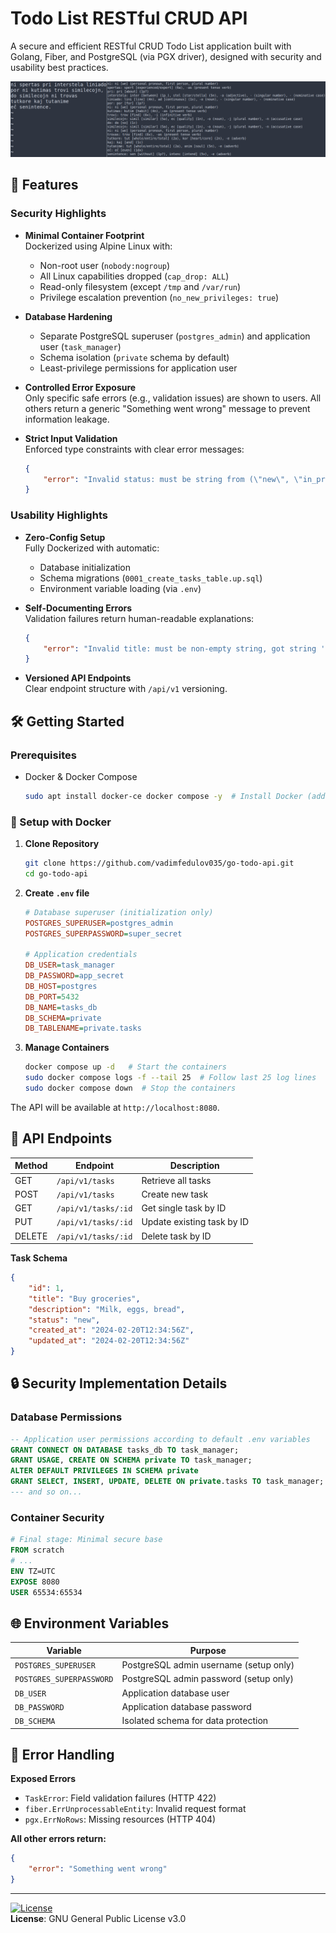 # Todo List RESTful CRUD API

A secure and efficient RESTful CRUD Todo List application built with Golang, Fiber, and PostgreSQL (via PGX driver), designed with security and usability best practices.

![cover](https://github.com/vadimfedulov035/vorterumilo/blob/main/cover.png)

## 🚀 Features

### Security Highlights
- **Minimal Container Footprint**  
    Dockerized using Alpine Linux with:
    - Non-root user (`nobody:nogroup`)
    - All Linux capabilities dropped (`cap_drop: ALL`)
    - Read-only filesystem (except `/tmp` and `/var/run`)
    - Privilege escalation prevention (`no_new_privileges: true`)

- **Database Hardening**  
    - Separate PostgreSQL superuser (`postgres_admin`) and application user (`task_manager`)
    - Schema isolation (`private` schema by default)
    - Least-privilege permissions for application user

- **Controlled Error Exposure**  
    Only specific safe errors (e.g., validation issues) are shown to users. All others return a generic "Something went wrong" message to prevent information leakage.

- **Strict Input Validation**  
    Enforced type constraints with clear error messages:
    ```json
    {
        "error": "Invalid status: must be string from (\"new\", \"in_progress\", \"done\"), got string 'pending'"
    }
    ```

### Usability Highlights
- **Zero-Config Setup**  
    Fully Dockerized with automatic:
    - Database initialization
    - Schema migrations (`0001_create_tasks_table.up.sql`)
    - Environment variable loading (via `.env`)

- **Self-Documenting Errors**  
    Validation failures return human-readable explanations:
    ```json
    {
        "error": "Invalid title: must be non-empty string, got string ''"
    }
    ```

- **Versioned API Endpoints**  
    Clear endpoint structure with `/api/v1` versioning.

## 🛠️ Getting Started

### Prerequisites
- Docker & Docker Compose
    ```bash
    sudo apt install docker-ce docker compose -y  # Install Docker (add official repo)
    ```

### 🐳 Setup with Docker
1. **Clone Repository**
    ```bash
    git clone https://github.com/vadimfedulov035/go-todo-api.git
    cd go-todo-api
    ```

2. **Create `.env` file**
    ```ini
    # Database superuser (initialization only)
    POSTGRES_SUPERUSER=postgres_admin
    POSTGRES_SUPERPASSWORD=super_secret

    # Application credentials
    DB_USER=task_manager
    DB_PASSWORD=app_secret
    DB_HOST=postgres
    DB_PORT=5432
    DB_NAME=tasks_db
    DB_SCHEMA=private
    DB_TABLENAME=private.tasks
    ```

3. **Manage Containers**
    ```bash
    docker compose up -d   # Start the containers
    sudo docker compose logs -f --tail 25  # Follow last 25 log lines
    sudo docker compose down  # Stop the containers
    ```

The API will be available at `http://localhost:8080`.

## 📡 API Endpoints

| Method | Endpoint                | Description                     |
|--------|-------------------------|---------------------------------|
| GET    | `/api/v1/tasks`         | Retrieve all tasks              |
| POST   | `/api/v1/tasks`         | Create new task                 |
| GET    | `/api/v1/tasks/:id`     | Get single task by ID           |
| PUT    | `/api/v1/tasks/:id`     | Update existing task by ID      |
| DELETE | `/api/v1/tasks/:id`     | Delete task by ID               |

**Task Schema**
```json
{
    "id": 1,
    "title": "Buy groceries",
    "description": "Milk, eggs, bread",
    "status": "new",
    "created_at": "2024-02-20T12:34:56Z",
    "updated_at": "2024-02-20T12:34:56Z"
}
```

## 🔒 Security Implementation Details

### Database Permissions
```sql
-- Application user permissions according to default .env variables
GRANT CONNECT ON DATABASE tasks_db TO task_manager;
GRANT USAGE, CREATE ON SCHEMA private TO task_manager;
ALTER DEFAULT PRIVILEGES IN SCHEMA private
GRANT SELECT, INSERT, UPDATE, DELETE ON private.tasks TO task_manager;
--- and so on...
```

### Container Security
```dockerfile
# Final stage: Minimal secure base
FROM scratch
# ...
ENV TZ=UTC
EXPOSE 8080
USER 65534:65534
```

## 🌐 Environment Variables

| Variable                 | Purpose                                  |
|--------------------------|------------------------------------------|
| `POSTGRES_SUPERUSER`     | PostgreSQL admin username (setup only)   |
| `POSTGRES_SUPERPASSWORD` | PostgreSQL admin password (setup only)   |
| `DB_USER`                | Application database user                |
| `DB_PASSWORD`            | Application database password            |
| `DB_SCHEMA`              | Isolated schema for data protection      |

## 🛑 Error Handling

**Exposed Errors**
- `TaskError`: Field validation failures (HTTP 422)
- `fiber.ErrUnprocessableEntity`: Invalid request format
- `pgx.ErrNoRows`: Missing resources (HTTP 404)

**All other errors return:**
```json
{
    "error": "Something went wrong"
}
```

---

[![License](https://img.shields.io/badge/license-GPLv3-blue.svg)](#)  
**License**: GNU General Public License v3.0  
